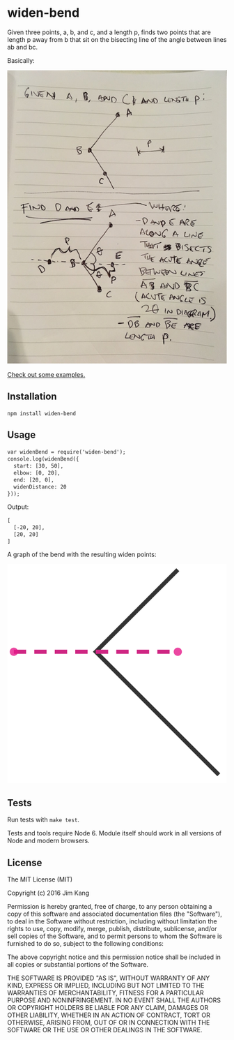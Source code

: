 widen-bend
==================

Given three points, a, b, and c, and a length p, finds two points that are length p away from b that sit on the bisecting line of the angle between lines ab and bc.

Basically:

![Problem sketch](meta/problem.jpg)

[Check out some examples.](http://jimkang.com/widen-bend)

Installation
------------

    npm install widen-bend

Usage
-----

    var widenBend = require('widen-bend');
    console.log(widenBend({
      start: [30, 50],
      elbow: [0, 20],
      end: [20, 0],
      widenDistance: 20
    }));

Output:

    [
      [-20, 20],
      [20, 20]
    ]

A graph of the bend with the resulting widen points:

![Example graph](https://raw.githubusercontent.com/jimkang/widen-bend/gh-pages/meta/example-case.png)

Tests
-----

Run tests with `make test`.

Tests and tools require Node 6. Module itself should work in all versions of Node and modern browsers.

License
-------

The MIT License (MIT)

Copyright (c) 2016 Jim Kang

Permission is hereby granted, free of charge, to any person obtaining a copy
of this software and associated documentation files (the "Software"), to deal
in the Software without restriction, including without limitation the rights
to use, copy, modify, merge, publish, distribute, sublicense, and/or sell
copies of the Software, and to permit persons to whom the Software is
furnished to do so, subject to the following conditions:

The above copyright notice and this permission notice shall be included in
all copies or substantial portions of the Software.

THE SOFTWARE IS PROVIDED "AS IS", WITHOUT WARRANTY OF ANY KIND, EXPRESS OR
IMPLIED, INCLUDING BUT NOT LIMITED TO THE WARRANTIES OF MERCHANTABILITY,
FITNESS FOR A PARTICULAR PURPOSE AND NONINFRINGEMENT. IN NO EVENT SHALL THE
AUTHORS OR COPYRIGHT HOLDERS BE LIABLE FOR ANY CLAIM, DAMAGES OR OTHER
LIABILITY, WHETHER IN AN ACTION OF CONTRACT, TORT OR OTHERWISE, ARISING FROM,
OUT OF OR IN CONNECTION WITH THE SOFTWARE OR THE USE OR OTHER DEALINGS IN
THE SOFTWARE.
